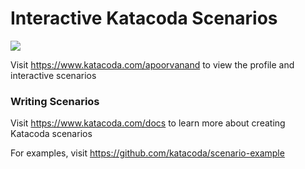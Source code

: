 # Interactive Katacoda Scenarios

[![](http://shields.katacoda.com/katacoda/apoorvanand/count.svg)](https://www.katacoda.com/apoorvanand "Get your profile on Katacoda.com")

Visit https://www.katacoda.com/apoorvanand to view the profile and interactive scenarios

### Writing Scenarios
Visit https://www.katacoda.com/docs to learn more about creating Katacoda scenarios

For examples, visit https://github.com/katacoda/scenario-example
